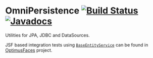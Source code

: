 # OmniPersistence [![Build Status](https://travis-ci.org/omnifaces/omnipersistence.svg?branch=develop)](https://travis-ci.org/omnifaces/omnipersistence) [![Javadocs](http://javadoc.io/badge/org.omnifaces/omnipersistence.svg)](http://javadoc.io/doc/org.omnifaces/omnipersistence)

Utilities for JPA, JDBC and DataSources.

JSF based integration tests using [`BaseEntityService`](https://github.com/omnifaces/omnipersistence/blob/develop/src/main/java/org/omnifaces/persistence/service/BaseEntityService.java) can be found in [OptimusFaces](https://github.com/omnifaces/optimusfaces) project.
